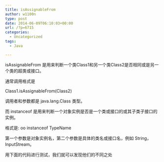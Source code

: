 ```yaml
---
title: isAssignableFrom
author: w1100n
type: post
date: 2014-06-09T06:10:03+00:00
url: /?p=6715
categories:
  - Uncategorized
tags:
  - Java

---
```

isAssignableFrom 是用来判断一个类Class1和另一个类Class2是否相同或是另一个类的超类或接口。
  
通常调用格式是
  
Class1.isAssignableFrom(Class2)
  
调用者和参数都是 java.lang.Class 类型。

而 instanceof 是用来判断一个对象实例是否是一个类或接口的或其子类子接口的实例。
  
格式是:  oo instanceof TypeName
  
第一个参数是对象实例名，第二个参数是具体的类名或接口名，例如 String，InputStream。

用下面的代码进行测试，我们就可以发现他们的不同之处